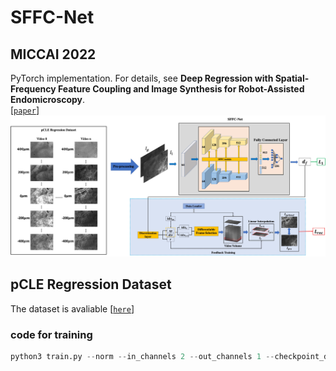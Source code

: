 # SFFC-Net
## MICCAI 2022
PyTorch implementation. For details, see **Deep Regression with Spatial-Frequency Feature Coupling and Image Synthesis for Robot-Assisted Endomicroscopy**.  
[[`paper`](https://doi.org/10.1007/978-3-031-16449-1_16)]
![framework](figs/fw.jpg)

## pCLE Regression Dataset 
The dataset is avaliable [[`here`](https://zenodo.org/records/7147878)]

### code for training
```python
python3 train.py --norm --in_channels 2 --out_channels 1 --checkpoint_dir SFFC-Net --model_type fft_resnet18 --num_epochs 40 --cyclic_lr --batch_size 16 --use_interp

